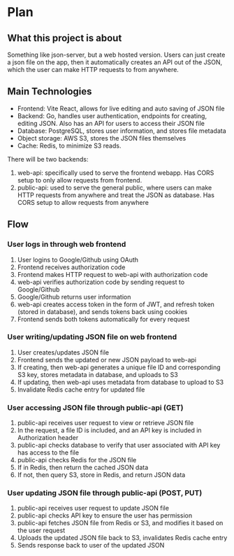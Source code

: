 # Plan
## What this project is about
Something like json-server, but a web hosted version. Users can just create a json file on the app, then it automatically creates an API out of the JSON, which the user can make HTTP requests to from anywhere.

## Main Technologies
- Frontend: Vite React, allows for live editing and auto saving of JSON file
- Backend: Go, handles user authentication, endpoints for creating, editing JSON. Also has an API for users to access their JSON file
- Database: PostgreSQL, stores user information, and stores file metadata
- Object storage: AWS S3, stores the JSON files themselves
- Cache: Redis, to minimize S3 reads.

There will be two backends:
1. web-api: specifically used to serve the frontend webapp. Has CORS setup to only allow requests from frontend.
2. public-api: used to serve the general public, where users can make HTTP requests from anywhere and treat the JSON as database. Has CORS setup to allow requests from anywhere

## Flow
### User logs in through web frontend
1. User logins to Google/Github using OAuth
2. Frontend receives authorization code
3. Frontend makes HTTP request to web-api with authorization code
4. web-api verifies authorization code by sending request to Google/Github
5. Google/Github returns user information
6. web-api creates access token in the form of JWT, and refresh token (stored in database), and sends tokens back using cookies
7. Frontend sends both tokens automatically for every request

### User writing/updating JSON file on web frontend
1. User creates/updates JSON file
2. Frontend sends the updated or new JSON payload to web-api
3. If creating, then web-api generates a unique file ID and corresponding S3 key, stores metadata in database, and uploads to S3
4. If updating, then web-api uses metadata from database to upload to S3
5. Invalidate Redis cache entry for updated file

### User accessing JSON file through public-api (GET)
1. public-api receives user request to view or retrieve JSON file
2. In the request, a file ID is included, and an API key is included in Authorization header
3. public-api checks database to verify that user associated with API key has access to the file
4. public-api checks Redis for the JSON file
5. If in Redis, then return the cached JSON data
6. If not, then query S3, store in Redis, and return JSON data

### User updating JSON file through public-api (POST, PUT)
1. public-api receives user request to update JSON file
2. public-api checks API key to ensure the user has permission
3. public-api fetches JSON file from Redis or S3, and modifies it based on the user request
4. Uploads the updated JSON file back to S3, invalidates Redis cache entry
5. Sends response back to user of the updated JSON


